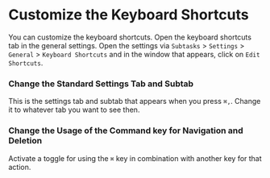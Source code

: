 # Customize the Keyboard Shortcuts

You can customize the keyboard shortcuts. Open the keyboard shortcuts tab in the general settings. Open the settings via `Subtasks` > `Settings` > `General` > `Keyboard Shortcuts` and in the window that appears, click on `Edit Shortcuts`.

### Change the Standard Settings Tab and Subtab

This is the settings tab and subtab that appears when you press `⌘,`. Change it to whatever tab you want to see then.

### Change the Usage of the Command key for Navigation and Deletion

Activate a toggle for using the `⌘` key in combination with another key for that action.